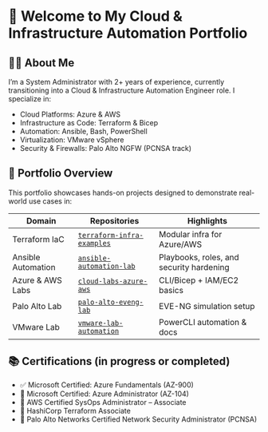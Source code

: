 # 👋 Welcome to My Cloud & Infrastructure Automation Portfolio

## 🧑‍💻 About Me

I’m a System Administrator with 2+ years of experience, currently transitioning into a Cloud & Infrastructure Automation Engineer role. I specialize in:

- Cloud Platforms: Azure & AWS
- Infrastructure as Code: Terraform & Bicep
- Automation: Ansible, Bash, PowerShell
- Virtualization: VMware vSphere
- Security & Firewalls: Palo Alto NGFW (PCNSA track)

## 🚀 Portfolio Overview

This portfolio showcases hands-on projects designed to demonstrate real-world use cases in:

| Domain            | Repositories                        | Highlights                                |
|------------------|-------------------------------------|-------------------------------------------|
| Terraform IaC     | [`terraform-infra-examples`](#)     | Modular infra for Azure/AWS               |
| Ansible Automation| [`ansible-automation-lab`](#)        | Playbooks, roles, and security hardening  |
| Azure & AWS Labs  | [`cloud-labs-azure-aws`](#)         | CLI/Bicep + IAM/EC2 basics                 |
| Palo Alto Lab     | [`palo-alto-eveng-lab`](#)          | EVE-NG simulation setup                    |
| VMware Lab        | [`vmware-lab-automation`](#)        | PowerCLI automation & docs                |

## 📚 Certifications (in progress or completed)

- ✅ Microsoft Certified: Azure Fundamentals (AZ-900)
- 🔄 Microsoft Certified: Azure Administrator (AZ-104)
- 🔄 AWS Certified SysOps Administrator – Associate
- 🔄 HashiCorp Terraform Associate
- 🔄 Palo Alto Networks Certified Network Security Administrator (PCNSA)

